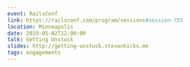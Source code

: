 ```yaml
---
event: RailsConf
link: https://railsconf.com/program/sessions#session-755
location: Minneapolis
date: 2019-05-02T12:00:00
talk: Getting Unstuck
slides: http://getting-unstuck.stevenhicks.me
tags: engagements
---
```

